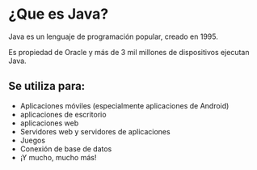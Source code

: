 # ¿Que es Java?

Java es un lenguaje de programación popular, creado en 1995.

Es propiedad de Oracle y más de 3 mil millones de dispositivos ejecutan Java.

## Se utiliza para:

- Aplicaciones móviles (especialmente
aplicaciones de Android)
- aplicaciones de escritorio
- aplicaciones web
- Servidores web y servidores de aplicaciones
- Juegos
- Conexión de base de datos
- ¡Y mucho, mucho más!